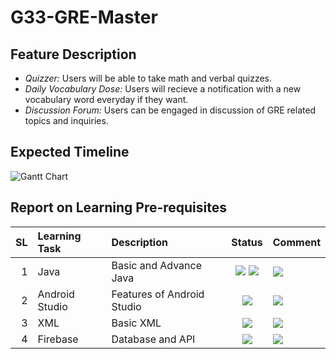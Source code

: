 # G33-GRE-Master

Feature Description
--------------------

* *Quizzer:* Users will be able to take math and verbal quizzes.
* *Daily Vocabulary Dose:* Users will recieve a notification with a new vocabulary word everyday if they want.
* *Discussion Forum:* Users can be engaged in discussion of GRE related topics and inquiries.

Expected Timeline
------------------
![Gantt Chart](gantt_chart.JPG)

Report on Learning Pre-requisites
----------------------------------

SL | Learning Task | Description | Status | Comment |
--:|:--------------|:------------|:------:|---------|
1  | Java | Basic and Advance Java | ![ ](https://img.shields.io/badge/Basic-Learned-green) ![ ](https://img.shields.io/badge/Advance-Learning-blue) |![ ](https://img.shields.io/badge/Java-Learned-success) | |
2  | Android Studio  | Features of Android Studio | ![ ](https://img.shields.io/badge/Android%20Studio-Learning-blue) |![ ](https://img.shields.io/badge/Android%20Studio-Learned-success)|
3  | XML | Basic XML | ![ ](https://img.shields.io/badge/XML-June%2010-orange) |![ ](https://img.shields.io/badge/XML-Learned-success)|
4  | Firebase | Database and API |![ ](https://img.shields.io/badge/Firebase-June%2030-red) |![ ](https://img.shields.io/badge/Firebase-Learned-success)|
